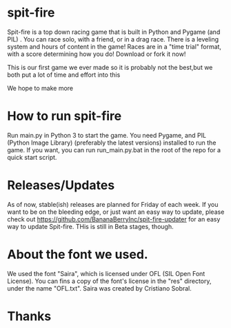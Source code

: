 # spit-fire

Spit-fire is a top down racing game that is built in Python and Pygame (and PIL) . You can race solo, with a friend, or in a drag race. There is a leveling system and hours of content in the game! Races are in a "time trial" format, with a score determining how you do! Download or fork it now!


This is our first game we ever made so it is probably not the best,but we both put a lot of time and effort into this


We hope to make more

# How to run spit-fire

Run main.py in Python 3 to start the game.
You need Pygame, and PIL (Python Image Library) (preferably the latest versions) installed to run the game.
If you want, you can run run_main.py.bat in the root of the repo for a quick start script.

# Releases/Updates

As of now, stable(ish) releases are planned for Friday of each week. If you want to be on the bleeding edge, or just want an easy way to update, please check out https://github.com/BananaBerryInc/spit-fire-updater for an easy way to update Spit-fire. THis is still in Beta stages, though.

# About the font we used.

We used the font "Saira", which is licensed under OFL (SIL Open Font License). You can fins a copy of the font's license in the "res" directory, under the name "OFL.txt". Saira was created by Cristiano Sobral. 

# Thanks
